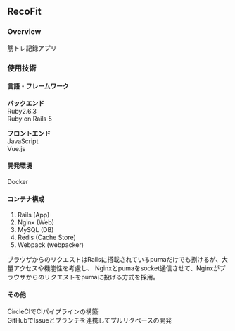 ## RecoFit

### Overview  
筋トレ記録アプリ  
### 使用技術  
#### 言語・フレームワーク  
**バックエンド**  
Ruby2.6.3    
Ruby on Rails 5  
  
**フロントエンド**  
JavaScript  
Vue.js
#### 開発環境  
Docker

#### コンテナ構成
1. Rails (App)
2. Nginx (Web)
3. MySQL (DB)
4. Redis (Cache Store)
5. Webpack (webpacker)  
  
ブラウザからのリクエストはRailsに搭載されているpumaだけでも捌けるが、大量アクセスや機能性を考慮し、
Nginxとpumaをsocket通信させて、Nginxがブラウザからのリクエストをpumaに投げる方式を採用。

#### その他  
CircleCIでCIパイプラインの構築  
GitHubでIssueとブランチを連携してプルリクベースの開発
